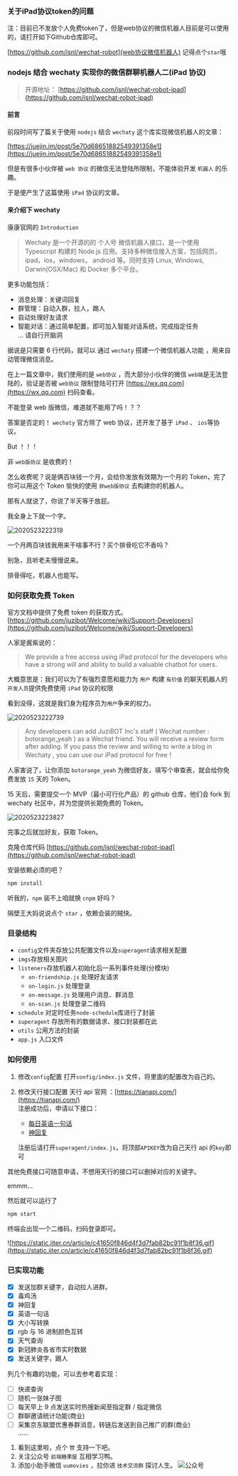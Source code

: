 ### 关于iPad协议token的问题

注：目前已不发放个人免费token了，但是web协议的微信机器人目前是可以使用的，请打开如下Github仓库即可。

[https://github.com/isnl/wechat-robot](web协议微信机器人)   记得点个`star`哦  
  
    
      
        
          
            
            
              
              













### nodejs 结合 wechaty 实现你的微信群聊机器人二(iPad 协议)

> 开源地址： [https://github.com/isnl/wechat-robot-ipad](https://github.com/isnl/wechat-robot-ipad)

#### 前言

前段时间写了篇关于使用 `nodejs` 结合 `wechaty` 这个库实现微信机器人的文章：

[https://juejin.im/post/5e70d68651882549391358e1](https://juejin.im/post/5e70d68651882549391358e1)

但是有很多小伙伴被 `web 协议` 的微信无法登陆所限制，不能体验开发 `机器人` 的乐趣。

于是便产生了这篇使用 `iPad` 协议的文章。

#### 来介绍下 wechaty

康康官网的 `Introduction`

> Wechaty 是一个开源的的 个人号 微信机器人接口，是一个使用 Typescript 构建的 Node.js 应用。支持多种微信接入方案，包括网页，ipad，ios，windows， android 等。同时支持 Linux, Windows, Darwin(OSX/Mac) 和 Docker 多个平台。

更多功能包括：

- 消息处理：关键词回复
- 群管理：自动入群，拉人，踢人
- 自动处理好友请求
- 智能对话：通过简单配置，即可加入智能对话系统，完成指定任务  
  ... 请自行开脑洞

据说是只需要 6 行代码，就可以 通过 `wechaty` 搭建一个微信机器人功能 ，用来自动管理微信消息。

在上一篇文章中，我们使用的是 `web协议` ，而大部分小伙伴的微信 `web端`是无法登陆的，验证是否被 `web协议` 限制登陆可打开 [https://wx.qq.com](https://wx.qq.com) 扫码查看。

不能登录 web 版微信，难道就不能用了吗！？？

答案是否定的！ `wechaty` 官方除了 web 协议，还开发了基于 `iPad` 、 `ios`等协议。

But ！！！

非 `web版协议` 是收费的！

怎么收费呢？说是俩百块钱一个月，会给你发放有效期为一个月的 Token，完了你可以用这个 Token 愉快的使用 `非web版协议` 去构建你的机器人。

那有人就说了，你说了半天等于放屁。

我全身上下就一个字。

![2020523222319](https://static.iiter.cn/article/2020523222319.png)

一个月两百块钱我用来干啥事不行？买个排骨吃它不香吗？

别急，且听老夫慢慢说来。

排骨得吃，机器人也能写。

### 如何获取免费 Token

官方文档中提供了免费 token 的获取方式。
[https://github.com/juzibot/Welcome/wiki/Support-Developers](https://github.com/juzibot/Welcome/wiki/Support-Developers)

人家是酱紫说的：

> We provide a free access using iPad protocol for the developers who have a strong will and ability to build a valuable chatbot for users.

大概意思是：我们可以为了有强烈意愿和能力为 `用户` 构建 `有价值` 的聊天机器人的`开发人员`提供免费使用 `iPad` 协议的权限

看到没得，这就是我们身为程序员为`用户`争来的权力。

![2020523222739](https://static.iiter.cn/article/2020523222739.png)

> Any developers can add JuziBOT Inc's staff ( Wechat number : botorange_yeah ) as a Wechat friend. You will receive a review form after adding. If you pass the review and willing to write a blog in Wechaty , you can use our iPad protocol for free！

人家害说了，让你添加 `botorange_yeah` 为微信好友，填写个审查表，就会给你免费发放 `15` 天的 Token。

15 天后，需要提交一个 MVP（最小可行化产品）的 github 仓库，他们会 fork 到 wechaty 社区中，并为您提供长期免费的 Token。

![2020523223827](https://static.iiter.cn/article/2020523223827.png)

完事之后就加好友，获取 Token。

克隆仓库代码 [https://github.com/isnl/wechat-robot-ipad](https://github.com/isnl/wechat-robot-ipad)

安装依赖必须的吧？

```bash
npm install
```

听我的，`npm` 装不上咱就换 `cnpm` 好吗？

隔壁王大妈说说点个 `star` ，依赖会装的贼快。

### 目录结构

- `config`文件夹存放公共配置文件以及`superagent`请求相关配置
- `imgs`存放相关图片
- `listeners`存放机器人初始化后一系列事件处理(分模块)
  - `on-friendship.js` 处理好友请求
  - `on-login.js` 处理登录
  - `on-message.js` 处理用户消息、群消息
  - `on-scan.js` 处理登录二维码
- `schedule` 对定时任务`node-schedule`库进行了封装
- `superagent` 存放所有的数据请求、接口封装都在此
- `utils` 公用方法的封装
- `app.js` 入口文件

### 如何使用

1. 修改`config`配置
   打开`config/index.js` 文件，将里面的配置改为自己的。
2. 修改天行接口配置
   天行 api 官网 ：[https://tianapi.com/](https://tianapi.com/)  
    注册成功后，申请以下接口：

   - [每日英语一句话](https://www.tianapi.com/apiview/62)
   - [神回复](https://www.tianapi.com/apiview/39)

   注册后请打开`superagent/index.js`，将顶部`APIKEY`改为自己天行 api 的`key`即可

其他免费接口可随意申请，不想用天行的接口可以删掉对应的关键字。

emmm...

然后就可以运行了

```bash
npm start
```

终端会出现一个二维码，扫码登录即可。

![https://static.iiter.cn/article/c41650f846d4f3d7fab82bc91f1b8f36.gif](https://static.iiter.cn/article/c41650f846d4f3d7fab82bc91f1b8f36.gif)

### 已实现功能

- [x] 发送加群关键字，自动拉人进群。
- [x] 毒鸡汤
- [x] 神回复
- [x] 英语一句话
- [x] 大小写转换
- [x] rgb 与 16 进制颜色互转
- [x] 天气查询
- [x] 新冠肺炎各省市实时数据
- [x] 发送关键字，踢人

列几个有趣的功能，可以去参考着实现：

- [ ] 快递查询
- [ ] 随机一张妹子图
- [ ] 每天早上 9 点发送实时热搜新闻至指定群 / 指定微信
- [ ] 群聊邀请统计功能(商业)
- [ ] 采集京东联盟优惠券群消息，转链后发送到自己推广的群(商业)  
       ......

1. 看到这里啦，点个 `赞` 支持一下吧。
2. 关注公众号 `前端糖果屋` 互相学习鸭。
3. 添加小助手微信 `uumovies` ，拉你进 `技术交流群` 探讨人生。
   ![公众号](https://static.iiter.cn/mp_footer_new.png)

